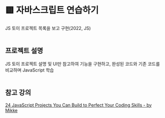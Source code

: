 # 🟨 자바스크립트 연습하기
JS 토이 프로젝트 목록을 보고 구현(2022, JS)
<br><br>

## 프로젝트 설명
JS 토이 프로젝트 설명 및 UI만 참고하여 기능을 구현하고, 완성된 코드와 기존 코드를 비교하며 JavaScript 학습
<br><br>

## 참고 강의
[24 JavaScript Projects You Can Build to Perfect Your Coding Skills - by Mikke](https://mikkegoes.com/javascript-projects-for-beginners/)
<br>
